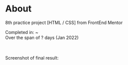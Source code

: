 # About

8th practice project [HTML / CSS] from FrontEnd Mentor

Completed in: ~
<br />
Over the span of ? days (Jan 2022)
<br />
<br />
<br />

Screenshot of final result:


